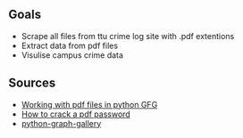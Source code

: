## Goals 
- Scrape all files from ttu crime log site with .pdf extentions 
- Extract data from pdf files
- Visulise campus crime data 
## Sources 
- [Working with pdf files in python GFG](https://www.geeksforgeeks.org/working-with-pdf-files-in-python/)
- [How to crack a pdf password](https://ourcodeworld.com/articles/read/939/how-to-crack-a-pdf-password-with-brute-force-using-john-the-ripper-in-kali-linux)
- [python-graph-gallery](https://python-graph-gallery.com/)

